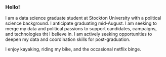 ### Hello!

I am a data science graduate student at Stockton University with a political science background. I anticipate graduating mid-August. I am seeking to merge my data and political passions to support candidates, campaigns, and technologies tht I believe in. I am actively seeking opportunities to deepen my data and coordination skills for post-graduation.


I enjoy kayaking, riding my bike, and the occasional netflix binge. 

<!--
**JennHubert/JennHubert** is a ✨ _special_ ✨ repository because its `README.md` (this file) appears on your GitHub profile.

Here are some ideas to get you started:

- 🔭 I’m currently working on ...
- 🌱 I’m currently learning ...
- 👯 I’m looking to collaborate on ...
- 🤔 I’m looking for help with ...
- 💬 Ask me about ...
- 📫 How to reach me: ...
- 😄 Pronouns: ...
- ⚡ Fun fact: ...
-->
